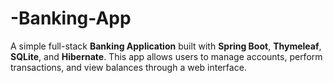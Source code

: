 # -Banking-App
A simple full-stack **Banking Application** built with **Spring Boot**, **Thymeleaf**, **SQLite**, and **Hibernate**. This app allows users to manage accounts, perform transactions, and view balances through a web interface.
